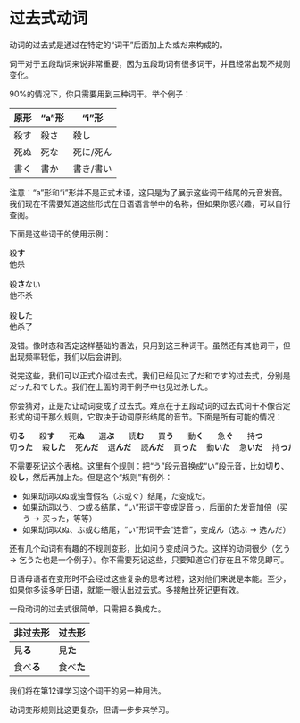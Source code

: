 # 过去式动词

动词的过去式是通过在特定的“词干”后面加上た或だ来构成的。

词干对于五段动词来说非常重要，因为五段动词有很多词干，并且经常出现不规则变化。

90%的情况下，你只需要用到三种词干。举个例子：

| 原形       | “a”形     | “i”形     |
|------------|------------|------------|
| 殺す       | 殺さ       | 殺し       |
| 死ぬ       | 死な       | 死に/死ん  |
| 書く       | 書か       | 書き/書い  |

注意：“a”形和“i”形并不是正式术语，这只是为了展示这些词干结尾的元音发音。我们现在不需要知道这些形式在日语语言学中的名称，但如果你感兴趣，可以自行查阅。

下面是这些词干的使用示例：

<pre>
殺<b>す</b>
他杀

殺<b>さ</b>ない
他不杀

殺<b>し</b>た
他杀了
</pre>

没错。像时态和否定这样基础的语法，只用到这三种词干。虽然还有其他词干，但出现频率较低，我们以后会讲到。

说完这些，我们可以正式介绍过去式。我们已经见过了だ和です的过去式，分别是だった和でした。我们在上面的词干例子中也见过杀した。

你会猜对，正是た让动词变成了过去式。难点在于五段动词的过去式词干不像否定形式的词干那么规则，它取决于动词原形结尾的音节。下面是所有可能的情况：

<pre>
切<b>る</b>	殺<b>す</b>	死<b>ぬ</b>	選<b>ぶ</b>	読<b>む</b>	買<b>う</b>	動<b>く</b>	急<b>ぐ</b>	持<b>つ</b>
切<b>った</b>	殺<b>した</b>	死<b>んだ</b>	選<b>んだ</b>	読<b>んだ</b>	買<b>った</b>	動<b>いた</b>	急<b>いだ</b>	持<b>った</b>
</pre>

不需要死记这个表格。这里有个规则：把“う”段元音换成“い”段元音，比如切**り**、殺**し**，然后再加上た。但是这个“规则”有例外：

- 如果动词以ぬ或浊音假名（ぶ或ぐ）结尾，た变成だ。  
- 如果动词以う、つ或る结尾，“い”形词干变成促音っ，后面的た发音加倍（买う → 买った，等等）  
- 如果动词以ぬ、ぶ或む结尾，“い”形词干会“连音”，变成ん（选ぶ → 选んだ）

还有几个动词有有趣的不规则变形，比如问う变成问うた。这样的动词很少（乞う → 乞うた也是一个例子）。你不需要死记这些，只要知道它们存在且不常见即可。

日语母语者在变形时不会经过这些复杂的思考过程，这对他们来说是本能。至少，如果你多读多听日语，就能一眼认出过去式。多接触比死记更有效。

一段动词的过去式很简单。只需把る换成た。

| 非过去形 | 过去形     |
|----------|------------|
| 見**る**  | 見**た**   |
| 食べ**る** | 食べ**た** |

我们将在第12课学习这个词干的另一种用法。

动词变形规则比这更复杂，但请一步步来学习。